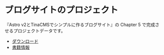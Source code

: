 # ブログサイトのプロジェクト

『Astro v2とTinaCMSでシンプルに作るブログサイト』の Chapter 5 で完成させるプロジェクトデータです。

- [ダウンロード](https://github.com/ebisucom/astro-v2-blog)
- [書籍情報](https://ep.ebisu.com/astro-v2-blog/)